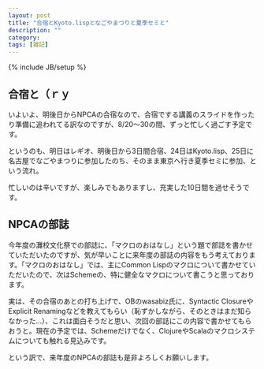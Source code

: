 ```yaml
---
layout: post
title: "合宿とKyoto.lispとなごやまつりと夏季セミと"
description: ""
category: 
tags: [雑記]
---
```

{% include JB/setup %}
## 合宿と（ｒｙ
いよいよ、明後日からNPCAの合宿なので、合宿でする講義のスライドを作ったり準備に追われてる訳なのですが、8/20〜30の間、ずっと忙しく過ごす予定です。
<!-- more -->

というのも、明日はレギオ、明後日から3日間合宿、24日はKyoto.lisp、25日に名古屋でなごやまつりに参加したのち、そのまま東京へ行き夏季セミに参加、という流れ。

忙しいのは辛いですが、楽しみでもありますし、充実した10日間を過せそうです。

## NPCAの部誌
今年度の灘校文化祭での部誌に、「マクロのおはなし」という題で部誌を書かせていただいたのですが、気が早いことに来年度の部誌の内容をもう考えております。「マクロのおはなし」では、主にCommon Lispのマクロについて書かせていただいたので、次はSchemeの、特に健全なマクロについて書こうと思っております。

実は、その合宿のあとの打ち上げで、OBのwasabiz氏に、Syntactic ClosureやExplicit Renamingなどを教えてもらい（恥ずかしながら、そのときはまだ知らなかった…）、これは面白そうだと思い、次回の部誌にこの内容で書かせてもらおうと。現在の予定では、Schemeだけでなく、ClojureやScalaのマクロシステムについても触れる見込みです。

という訳で、来年度のNPCAの部誌も是非よろしくお願いします。
